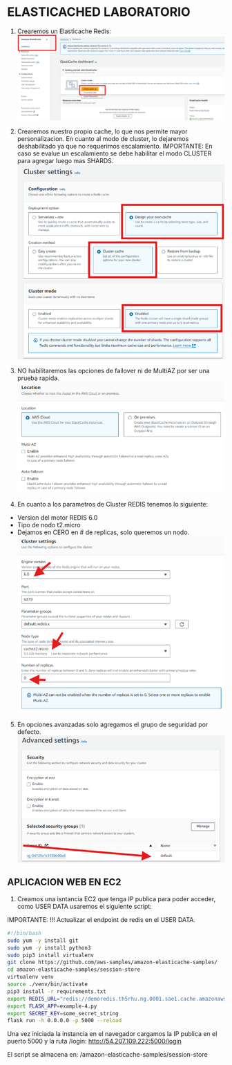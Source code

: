 # ELASTICACHED LABORATORIO

1. Crearemos un Elasticache Redis: 
![Alt text](./static/image-19.png)

2. Crearemos nuestro propio cache, lo que nos permite mayor personalizacion. 
En cuanto al modo de cluster, lo dejaremos deshabilitado ya que no requerimos escalamiento.
IMPORTANTE: En caso se evalue un escalamiento se debe habilitar el modo CLUSTER para agregar luego mas SHARDS.
![Alt text](./static/image-20.png)

3. NO habilitaremos las opciones de failover ni de MultiAZ por ser una prueba rapida.
![Alt text](./static/image-21.png)

4. En cuanto a los parametros de Cluster REDIS tenemos lo siguiente:
- Version del motor REDIS 6.0
- Tipo de nodo t2.micro
- Dejamos en CERO en # de replicas, solo queremos un nodo.
![Alt text](./static/image-22.png)

5. En opciones avanzadas solo agregamos el grupo de seguridad por defecto.
![Alt text](./static/image-23.png)



## APLICACION WEB EN EC2
1. Creamos una isntancia EC2 que tenga IP publica para poder acceder, como USER DATA usaremos el siguiente script:

IMPORTANTE: !!!
Actualizar el endpoint de redis en el USER DATA.

```bash
#!/bin/bash
sudo yum -y install git
sudo yum -y install python3
sudo pip3 install virtualenv
git clone https://github.com/aws-samples/amazon-elasticache-samples/
cd amazon-elasticache-samples/session-store
virtualenv venv
source ./venv/bin/activate
pip3 install -r requirements.txt
export REDIS_URL="redis://demoredis.th5rhu.ng.0001.sae1.cache.amazonaws.com:6379"
export FLASK_APP=example-4.py
export SECRET_KEY=some_secret_string
flask run -h 0.0.0.0 -p 5000 --reload
```

Una vez iniciada la instancia en el navegador cargamos la IP publica en el puerto 5000 y la ruta /login:
http://54.207.109.222:5000/login


El script se almacena en: 
/amazon-elasticache-samples/session-store